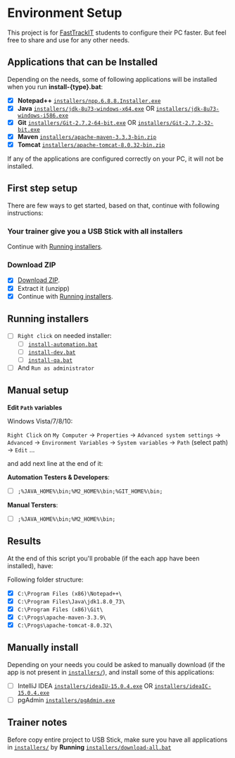 # Environment Setup

This project is for [FastTrackIT](http://www.fasttrackit.org/) students to configure their PC faster. But feel free to share and use for any other needs.

## Applications that can be Installed

Depending on the needs, some of following applications will be installed when you run **install-{type}.bat**:

- [x] **Notepad++** [`installers/npp.6.8.8.Installer.exe`](https://notepad-plus-plus.org/)
- [x] **Java** [`installers/jdk-8u73-windows-x64.exe`](http://www.oracle.com/technetwork/java/javase/downloads/jdk8-downloads-2133151.html) OR [`installers/jdk-8u73-windows-i586.exe`](http://www.oracle.com/technetwork/java/javase/downloads/jdk8-downloads-2133151.html)
- [x] **Git** [`installers/Git-2.7.2-64-bit.exe`](https://git-scm.com/downloads) OR [`installers/Git-2.7.2-32-bit.exe`](https://git-scm.com/downloads)
- [x] **Maven** [`installers/apache-maven-3.3.3-bin.zip`](https://maven.apache.org/download.cgi)
- [x] **Tomcat** [`installers/apache-tomcat-8.0.32-bin.zip`](https://tomcat.apache.org/index.html)

If any of the applications are configured correctly on your PC, it will not be installed.

## First step setup

There are few ways to get started, based on that, continue with following instructions:

### Your trainer give you a USB Stick with all installers

Continue with [Running installers](#running-installers).

### Download ZIP

- [x] [Download ZIP](https://github.com/nmatei/workstation-config/archive/master.zip).
- [x] Extract it (unzipp)
- [x] Continue with [Running installers](#running-installers).

## Running installers

- [ ] `Right click` on needed installer:
    - [ ] [`install-automation.bat`](install-automation.bat) 
    - [ ] [`install-dev.bat`](install-dev.bat)
    - [ ] [`install-qa.bat`](install-qa.bat)
- [ ] And `Run as administrator`

## Manual setup

**Edit `Path` variables**

Windows Vista/7/8/10:

`Right Click` on `My Computer` -> `Properties` -> `Advanced system settings` -> `Advanced` -> 
`Environment Variables` -> `System variables` -> `Path` (select path) -> `Edit` ... 
   
and add next line at the end of it:

**Automation Testers & Developers**:

- [ ] `;%JAVA_HOME%\bin;%M2_HOME%\bin;%GIT_HOME%\bin;`

**Manual Tersters**:

- [ ] `;%JAVA_HOME%\bin;%M2_HOME%\bin;`

## Results

At the end of this script you'll probable (if the each app have been installed), have:

Following folder structure:

- [x] `C:\Program Files (x86)\Notepad++\`
- [x] `C:\Program Files\Java\jdk1.8.0_73\`
- [x] `C:\Program Files (x86)\Git\`
- [x] `C:\Progs\apache-maven-3.3.9\`
- [x] `C:\Progs\apache-tomcat-8.0.32\`

## Manually install

Depending on your needs you could be asked to manually download (if the app is not present in [`installers/`](installers/)), and install some of this applications:

- [ ] IntelliJ IDEA [`installers/ideaIU-15.0.4.exe`](https://www.jetbrains.com/idea/) OR [`installers/ideaIC-15.0.4.exe`](https://www.jetbrains.com/idea/)
- [ ] pgAdmin [`installers/pgAdmin.exe`](http://www.pgadmin.org/download/)

## Trainer notes

Before copy entire project to USB Stick, make sure you have all applications in [`installers/`](installers/) by **Running** [`installers/download-all.bat`](installers/download-all.bat)
